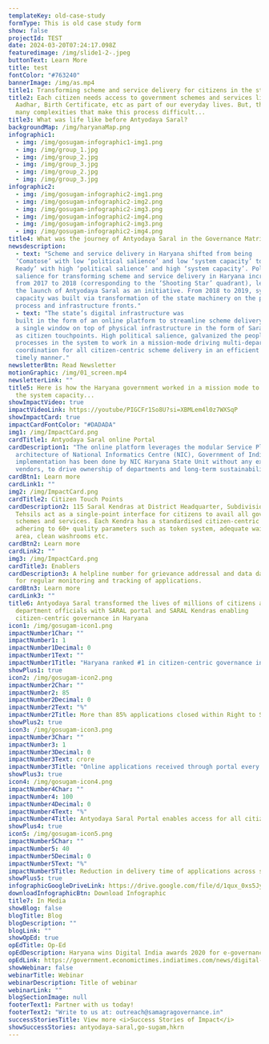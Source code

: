 ```yaml
---
templateKey: old-case-study
formType: This is old case study form
show: false
projectId: TEST
date: 2024-03-20T07:24:17.098Z
featuredimage: /img/slide1-2-.jpeg
buttonText: Learn More
title: test
fontColor: "#763240"
bannerImage: /img/as.mp4
title1: Transforming scheme and service delivery for citizens in the state of Haryana
title2: Each citizen needs access to government schemes and services like
  Aadhar, Birth Certificate, etc as part of our everyday lives. But, there are
  many complexities that make this process difficult...
title3: What was life like before Antyodaya Saral?
backgroundMap: /img/haryanaMap.png
infographic1:
  - img: /img/gosugam-infographic1-img1.png
  - img: /img/group_1.jpg
  - img: /img/group_2.jpg
  - img: /img/group_3.jpg
  - img: /img/group_2.jpg
  - img: /img/group_3.jpg
infographic2:
  - img: /img/gosugam-infographic2-img1.png
  - img: /img/gosugam-infographic2-img2.png
  - img: /img/gosugam-infographic2-img3.png
  - img: /img/gosugam-infographic2-img4.png
  - img: /img/gosugam-infographic2-img3.png
  - img: /img/gosugam-infographic2-img4.png
title4: What was the journey of Antyodaya Saral in the Governance Matrix?
newsdescription: 
  - text: "Scheme and service delivery in Haryana shifted from being
  ‘Comatose’ with low ‘political salience’ and low ‘system capacity’ to ‘Battle
  Ready’ with high ‘political salience’ and high ‘system capacity’. Political
  salience for transforming scheme and service delivery in Haryana increased
  from 2017 to 2018 (corresponding to the ‘Shooting Star’ quadrant), leading to
  the launch of Antyodaya Saral as an initiative. From 2018 to 2019, system
  capacity was built via transformation of the state machinery on the people,
  process and infrastructure fronts."
  - text: "The state’s digital infrastructure was
  built in the form of an online platform to streamline scheme delivery through
  a single window on top of physical infrastructure in the form of Saral Kendras
  as citizen touchpoints. High political salience, galvanized the people and
  processes in the system to work in a mission-mode driving multi-department
  coordination for all citizen-centric scheme delivery in an efficient and
  timely manner."
newsletterBtn: Read Newsletter
motionGraphic: /img/01_screen.mp4
newsletterLink: ""
title5: Here is how the Haryana government worked in a mission mode to augment
  the system capacity...
showImpactVideo: true
impactVideoLink: https://youtube/PIGCFr1So8U?si=XBMLem4l0z7WXSqP
showImpactCard: true
impactCardFontColor: "#DADADA"
img1: /img/ImpactCard.png
cardTitle1: Antyodaya Saral online Portal
cardDescription1: "The online platform leverages the modular Service Plus
  architecture of National Informatics Centre (NIC), Government of India. The
  implementation has been done by NIC Haryana State Unit without any external
  vendors, to drive ownership of departments and long-term sustainability. "
cardBtn1: Learn more
cardLink1: ""
img2: /img/ImpactCard.png
cardTitle2: Citizen Touch Points
cardDescription2: 115 Saral Kendras at District Headquarter, Subdivision and
  Tehsils act as a single-point interface for citizens to avail all government
  schemes and services. Each Kendra has a standardised citizen-centric layout
  adhering to 60+ quality parameters such as token system, adequate waiting
  area, clean washrooms etc.
cardBtn2: Learn more
cardLink2: ""
img3: /img/ImpactCard.png
cardTitle3: Enablers
cardDescription3: A helpline number for grievance addressal and data dashboards
  for regular monitoring and tracking of applications.
cardBtn3: Learn more
cardLink3: ""
title6: Antyodaya Saral transformed the lives of millions of citizens and
  department officials with SARAL portal and SARAL Kendras enabling
  citizen-centric governance in Haryana
icon1: /img/gosugam-icon1.png
impactNumber1Char: ""
impactNumber1: 1
impactNumber1Decimal: 0
impactNumber1Text: ""
impactNumber1Title: "Haryana ranked #1 in citizen-centric governance in all states"
showPlus1: true
icon2: /img/gosugam-icon2.png
impactNumber2Char: ""
impactNumber2: 85
impactNumber2Decimal: 0
impactNumber2Text: "%"
impactNumber2Title: More than 85% applications closed within Right to Service timelines
showPlus2: true
icon3: /img/gosugam-icon3.png
impactNumber3Char: ""
impactNumber3: 1
impactNumber3Decimal: 0
impactNumber3Text: crore
impactNumber3Title: "Online applications received through portal every year "
showPlus3: true
icon4: /img/gosugam-icon4.png
impactNumber4Char: ""
impactNumber4: 100
impactNumber4Decimal: 0
impactNumber4Text: "%"
impactNumber4Title: Antyodaya Saral Portal enables access for all citizens of Haryana
showPlus4: true
icon5: /img/gosugam-icon5.png
impactNumber5Char: ""
impactNumber5: 40
impactNumber5Decimal: 0
impactNumber5Text: "%"
impactNumber5Title: Reduction in delivery time of applications across schemes and services
showPlus5: true
infographicGoogleDriveLink: https://drive.google.com/file/d/1qux_0xs5JyS6hE_0-IhBPwb5J-my5KoH/view?usp=drive_link
downloadInfographicBtn: Download Infographic
title7: In Media
showBlog: false
blogTitle: Blog
blogDescription: ""
blogLink: ""
showOpEd: true
opEdTitle: Op-Ed
opEdDescription: Haryana wins Digital India awards 2020 for e-governance
opEdLink: https://government.economictimes.indiatimes.com/news/digital-india/haryana-wins-digital-india-awards-2020-for-e-governance/79852044
showWebinar: false
webinarTitle: Webinar
webinarDescription: Title of webinar
webinarLink: ""
blogSectionImage: null
footerText1: Partner with us today!
footerText2: "Write to us at: outreach@samagragovernance.in"
successStoriesTitle: View more <i>Success Stories of Impact</i>
showSuccessStories: antyodaya-saral,go-sugam,hkrn
---
```

